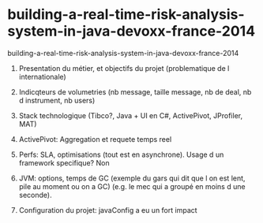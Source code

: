 building-a-real-time-risk-analysis-system-in-java-devoxx-france-2014
====================================================================

building-a-real-time-risk-analysis-system-in-java-devoxx-france-2014


1) Presentation du métier, et objectifs du projet (problematique de l internationale)

2) Indicqteurs de volumetries (nb message, taille message, nb de deal, nb d instrument, nb users)

3) Stack technologique (Tibco?, Java + UI en C#, ActivePivot, JProfiler, MAT)

4) ActivePivot: Aggregation et requete temps reel



5) Perfs: SLA, optimisations (tout est en asynchrone). Usage d un framework specifique? Non

6) JVM: options, temps de GC (exemple du gars qui dit que l on est lent, pile au moment ou on a GC) (e.g. le mec qui a groupé en moins d une seconde).

7) Configuration du projet: javaConfig a eu un fort impact
